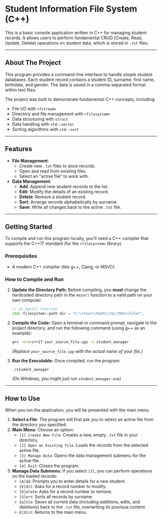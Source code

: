 # Student Information File System (C++)

This is a basic console application written in C++ for managing student records. It allows users to perform fundamental CRUD (Create, Read, Update, Delete) operations on student data, which is stored in `.txt` files.

---

## About The Project

This program provides a command-line interface to handle simple student databases. Each student record contains a student ID, surname, first name, birthdate, and gender. The data is saved in a comma-separated format within text files.


The project was built to demonstrate fundamental C++ concepts, including:
* File I/O with `<fstream>`
* Directory and file management with `<filesystem>`
* Data structuring with `struct`
* Data handling with `std::vector`
* Sorting algorithms with `std::sort`

---

## Features

* **File Management**:
    * Create new `.txt` files to store records.
    * Open and read from existing files.
    * Select an "active file" to work with.
* **Data Management**:
    * **Add**: Append new student records to the list.
    * **Edit**: Modify the details of an existing record.
    * **Delete**: Remove a student record.
    * **Sort**: Arrange records alphabetically by surname.
    * **Save**: Write all changes back to the active `.txt` file.

---

## Getting Started

To compile and run this program locally, you'll need a C++ compiler that supports the C++17 standard (for the `<filesystem>` library).

### Prerequisites

* A modern C++ compiler (like g++, Clang, or MSVC).

### How to Compile and Run

1.  **Update the Directory Path:**
    Before compiling, you **must** change the hardcoded directory path in the `main()` function to a valid path on your own computer.
    ```cpp
    // In main() function
    std::filesystem::path dir = "C:\\Your\\Path\\To\\The\\Files";
    ```

2.  **Compile the Code:**
    Open a terminal or command prompt, navigate to the project directory, and run the following command (using g++ as an example):
    ```sh
    g++ -std=c++17 your_source_file.cpp -o student_manager
    ```
    *(Replace `your_source_file.cpp` with the actual name of your file.)*

3.  **Run the Executable:**
    Once compiled, run the program:
    ```sh
    ./student_manager
    ```
    *(On Windows, you might just run `student_manager.exe`)*

---

## How to Use

When you run the application, you will be presented with the main menu.

1.  **Select a File**: The program will first ask you to select an active file from the directory you specified.
2.  **Main Menu**: Choose an option:
    * `[1] Create New File`: Creates a new, empty `.txt` file in your directory.
    * `[2] Open an Existing File`: Loads the records from the selected active file.
    * `[3] Manage Data`: Opens the data management submenu for the active file.
    * `[4] Exit`: Closes the program.
3.  **Manage Data Submenu**: If you select `[3]`, you can perform operations on the loaded records:
    * `[A]dd`: Prompts you to enter details for a new student.
    * `[E]dit`: Asks for a record number to modify.
    * `[D]elete`: Asks for a record number to remove.
    * `[S]ort`: Sorts all records by surname.
    * `Sa[V]e`: Saves all current data (including additions, edits, and deletions) back to the `.txt` file, overwriting its previous content.
    * `E[X]it`: Returns to the main menu.
